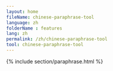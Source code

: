 ```yaml
---
layout: home
fileName: chinese-paraphrase-tool
language: zh
folderName : features
lang: zh
permalink: /zh/chinese-paraphrase-tool
tool: chinese-paraphrase-tool
---
```

{% include section/paraphrase.html %}